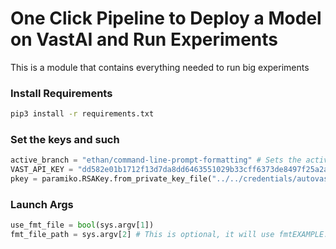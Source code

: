 
# One Click Pipeline to Deploy a Model on VastAI and Run Experiments
This is a module that contains everything needed to run big experiments


### Install Requirements
```bash
pip3 install -r requirements.txt
```

### Set the keys and such

```python
active_branch = "ethan/command-line-prompt-formatting" # Sets the active branch
VAST_API_KEY = "dd582e01b1712f13d7da8dd6463551029b33cff6373de8497f25a2a03ec813ad" # Your Vast API key
pkey = paramiko.RSAKey.from_private_key_file("../../credentials/autovastai") # This key should be able to both SSH into the instance and have access to the github repos too
```

### Launch Args
```python
use_fmt_file = bool(sys.argv[1])
fmt_file_path = sys.argv[2] # This is optional, it will use fmtEXAMPLE.json instead if no path is provided
```